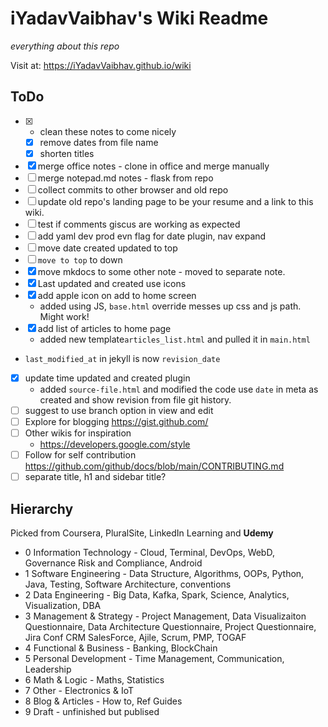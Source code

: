 # iYadavVaibhav's Wiki Readme

*everything about this repo*

Visit at: <https://iYadavVaibhav.github.io/wiki>

## ToDo

- [x] - clean these notes to come nicely
  - [x] remove dates from file name
  - [x] shorten titles
- [x] merge office notes - clone in office and merge manually
- [ ] merge notepad.md notes - flask from repo
- [ ] collect commits to other browser and old repo
- [ ] update old repo's landing page to be your resume and a link to this wiki.
- [ ] test if comments giscus are working as expected
- [ ] add yaml dev prod evn flag for date plugin, nav expand
- [ ] move date created updated to top
- [ ] `move to top` to down
- [x] move mkdocs to some other note - moved to separate note.
- [x] Last updated and created use icons
- [x] add apple icon on add to home screen
  - added using JS, `base.html` override messes up css and js path. Might work!
- [x] add list of articles to home page
  - added new template`articles_list.html` and pulled it in `main.html`
- `last_modified_at` in jekyll is now `revision_date`
- [x] update time updated and created plugin
  - added `source-file.html` and modified the code use `date` in meta as created and show revision from file git history.
- [ ] suggest to use branch option in view and edit
- [ ] Explore for blogging <https://gist.github.com/>
- [ ] Other wikis for inspiration
  - <https://developers.google.com/style>
- [ ] Follow for self contribution <https://github.com/github/docs/blob/main/CONTRIBUTING.md>
- [ ] separate title, h1 and sidebar title?

## Hierarchy

Picked from Coursera, PluralSite, LinkedIn Learning and **Udemy**

- 0 Information Technology - Cloud, Terminal, DevOps, WebD, Governance Risk and Compliance, Android
- 1 Software Engineering - Data Structure, Algorithms, OOPs, Python, Java, Testing, Software Architecture, conventions
- 2 Data Engineering - Big Data, Kafka, Spark, Science, Analytics, Visualization, DBA
- 3 Management & Strategy - Project Management, Data Visualizaiton Questionnaire, Data Architecture Questionnaire, Project Questionnaire, Jira Conf CRM SalesForce, Ajile, Scrum, PMP, TOGAF
- 4 Functional & Business - Banking, BlockChain
- 5 Personal Development - Time Management, Communication, Leadership
- 6 Math & Logic - Maths, Statistics
- 7 Other - Electronics & IoT
- 8 Blog & Articles - How to, Ref Guides
- 9 Draft - unfinished but publised
